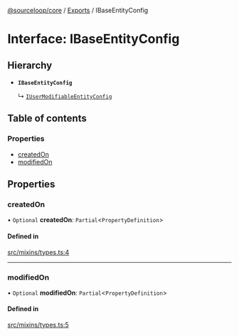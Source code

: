 [@sourceloop/core](../README.md) / [Exports](../modules.md) / IBaseEntityConfig

# Interface: IBaseEntityConfig

## Hierarchy

- **`IBaseEntityConfig`**

  ↳ [`IUserModifiableEntityConfig`](IUserModifiableEntityConfig.md)

## Table of contents

### Properties

- [createdOn](IBaseEntityConfig.md#createdon)
- [modifiedOn](IBaseEntityConfig.md#modifiedon)

## Properties

### createdOn

• `Optional` **createdOn**: `Partial`<`PropertyDefinition`\>

#### Defined in

[src/mixins/types.ts:4](https://github.com/sourcefuse/loopback4-microservice-catalog/blob/68ec38a2a/packages/core/src/mixins/types.ts#L4)

___

### modifiedOn

• `Optional` **modifiedOn**: `Partial`<`PropertyDefinition`\>

#### Defined in

[src/mixins/types.ts:5](https://github.com/sourcefuse/loopback4-microservice-catalog/blob/68ec38a2a/packages/core/src/mixins/types.ts#L5)
